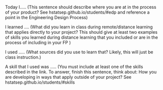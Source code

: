 Today I….. (This sentence should describe where you are at in the process of your product? See hstatsep.github.io/students/#edp and reference a point in the Engineering Design Process)

I learned ….  (What did you learn in class during remote/distance learning that applies directly to your project? This should give at least two examples of skills you learned during distance learning that you included or are in the process of including in your FP )

I used ….. (What sources did you use to learn that? Likely, this will just be class instruction.)

A skill that I used was ….. (You must include at least one of the skills described in the link. To answer, finish this sentence, think about: How you are developing in ways that apply outside of your project? See hstatsep.github.io/students/#skills
